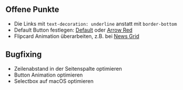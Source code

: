 ## Offene Punkte

* Die Links mit `text-decoration: underline` anstatt mit `border-bottom`
* Default Button festlegen: <a href="{{ '/components/detail/button--default' | path }}">Default</a> oder <a href="{{ '/components/detail/button--arrow-red' | path }}">Arrow Red</a>
* Flipcard Animation überarbeiten, z.B. bei <a href="{{ '/components/detail/news-grid' | path }}">News Grid</a>

## Bugfixing

* Zeilenabstand in der Seitenspalte optimieren
* Button Animation optimieren
* Selectbox auf macOS optimieren